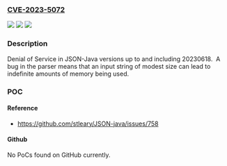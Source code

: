 ### [CVE-2023-5072](https://cve.mitre.org/cgi-bin/cvename.cgi?name=CVE-2023-5072)
![](https://img.shields.io/static/v1?label=Product&message=n%2Fa&color=blue)
![](https://img.shields.io/static/v1?label=Version&message=%3D%20%E2%89%A4%2020230618%20&color=brighgreen)
![](https://img.shields.io/static/v1?label=Vulnerability&message=CWE-770%20Allocation%20of%20Resources%20Without%20Limits%20or%20Throttling&color=brighgreen)

### Description

Denial of Service  in JSON-Java versions up to and including 20230618.  A bug in the parser means that an input string of modest size can lead to indefinite amounts of memory being used. 

### POC

#### Reference
- https://github.com/stleary/JSON-java/issues/758

#### Github
No PoCs found on GitHub currently.

